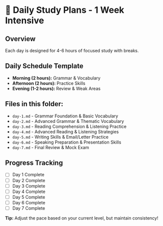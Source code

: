 # 📅 Daily Study Plans - 1 Week Intensive

## Overview
Each day is designed for 4-6 hours of focused study with breaks.

## Daily Schedule Template
- **Morning (2 hours):** Grammar & Vocabulary
- **Afternoon (2 hours):** Practice Skills
- **Evening (1-2 hours):** Review & Weak Areas

## Files in this folder:
- `day-1.md` - Grammar Foundation & Basic Vocabulary
- `day-2.md` - Advanced Grammar & Thematic Vocabulary  
- `day-3.md` - Reading Comprehension & Listening Practice
- `day-4.md` - Advanced Reading & Listening Strategies
- `day-5.md` - Writing Skills & Email/Letter Practice
- `day-6.md` - Speaking Preparation & Presentation Skills
- `day-7.md` - Final Review & Mock Exam

## Progress Tracking
- [ ] Day 1 Complete
- [ ] Day 2 Complete  
- [ ] Day 3 Complete
- [ ] Day 4 Complete
- [ ] Day 5 Complete
- [ ] Day 6 Complete
- [ ] Day 7 Complete

**Tip:** Adjust the pace based on your current level, but maintain consistency! 